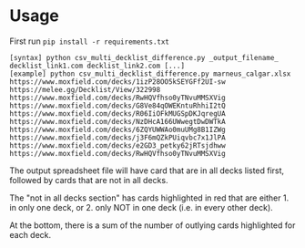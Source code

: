 # Usage

First run `pip install -r requirements.txt`

```
[syntax] python csv_multi_decklist_difference.py _output_filename_ decklist_link1.com decklist_link2.com [...]
[example] python csv_multi_decklist_difference.py marneus_calgar.xlsx https://www.moxfield.com/decks/1izP28OO5kSEYGFf2UI-sw https://melee.gg/Decklist/View/322998 https://www.moxfield.com/decks/RwHQVfhso0yTNvuMMSXVig https://www.moxfield.com/decks/G8Ve84qOWEKntuRhhiI2tQ https://www.moxfield.com/decks/R06IiOFkMUGSpDKJqregUA https://www.moxfield.com/decks/NzDHcA166UWwegtDwDWTkA 
https://www.moxfield.com/decks/6ZQYUWWAo0muUMg8B1IZWg https://www.moxfield.com/decks/j3F6mQZkPUiqvbc7x1JlPA https://www.moxfield.com/decks/e2GD3_petky62jRTsjdhww https://www.moxfield.com/decks/RwHQVfhso0yTNvuMMSXVig
```

The output spreadsheet file will have card that are in all decks listed first, followed by cards that are not in all decks.

The "not in all decks section" has cards highlighted in red that are either 1. in only one deck, or 2. only NOT in one deck (i.e. in every other deck).

At the bottom, there is a sum of the number of outlying cards highlighted for each deck.
